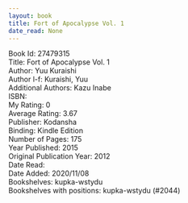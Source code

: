 ```yaml
---
layout: book
title: Fort of Apocalypse Vol. 1
date_read: None
---
```


Book Id: 27479315<br />
Title: Fort of Apocalypse Vol. 1<br />
Author: Yuu Kuraishi<br />
Author l-f: Kuraishi, Yuu<br />
Additional Authors: Kazu Inabe<br />
ISBN: <br />
My Rating: 0<br />
Average Rating: 3.67<br />
Publisher: Kodansha<br />
Binding: Kindle Edition<br />
Number of Pages: 175<br />
Year Published: 2015<br />
Original Publication Year: 2012<br />
Date Read: <br />
Date Added: 2020/11/08<br />
Bookshelves: kupka-wstydu<br />
Bookshelves with positions: kupka-wstydu (#2044)<br />

